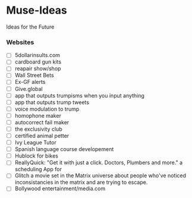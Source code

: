 # Muse-Ideas
Ideas for the Future
### Websites
- [ ] 5dollarinsults.com
- [ ] cardboard gun kits
- [ ] reapair show/shop
- [ ] Wall Street Bets 
- [ ] Ex-GF alerts
- [ ] Give.global
- [ ] app that outputs trumpisms when you input anything
- [ ] app that outputs trump tweets
- [ ] voice modulation to trump
- [ ] homophone maker
- [ ] autocorrect fail maker
- [ ] the exclusivity club
- [ ] certified animal petter
- [ ] Ivy League Tutor
- [ ] Spanish language course developement
- [ ] Hublock for bikes 
- [ ] ReallyQuick: "Get it with just a click. Doctors, Plumbers and more." a scheduling App for
- [ ] Glitch a movie set in the Matrix universe about people who've noticed inconsistancies in the matrix and are trying to escape.
- [ ] Bollywood entertainment/media.com
